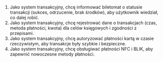 1. Jako system transakcyjny, chcę informować biletomat o statusie transakcji (sukces, odrzucenie, brak środków), aby użytkownik wiedział, co dalej robić.
2. Jako system transakcyjny, chcę rejestrować dane o transakcjach (czas, metoda płatności, kwota) dla celów księgowych i zgodności z przepisami.
3. Jako system transakcyjny, chcę autoryzować płatności kartą w czasie rzeczywistym, aby transakcje były szybkie i bezpieczne.
4. Jako system transakcyjny, chcę obsługiwać płatności NFC i BLIK, aby zapewnić nowoczesne metody płatności.
